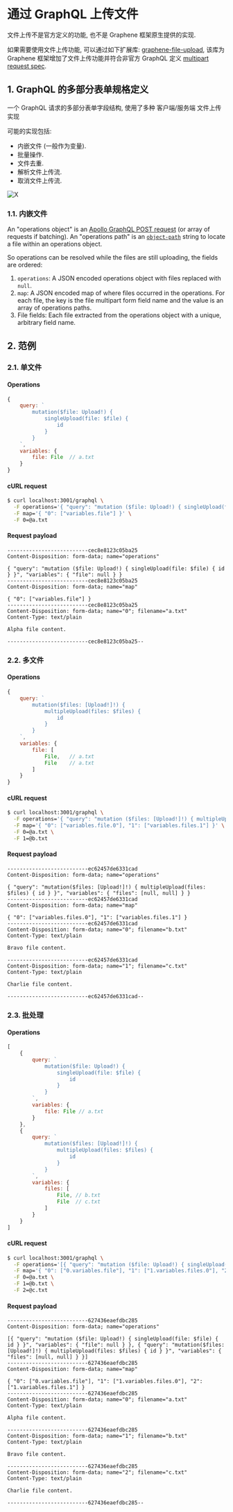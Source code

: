 # 通过 GraphQL 上传文件

文件上传不是官方定义的功能, 也不是 Graphene 框架原生提供的实现.

如果需要使用文件上传功能, 可以通过如下扩展库: [graphene-file-upload](https://github.com/lmcgartland/graphene-file-upload), 该库为 Graphene 框架增加了文件上传功能并符合非官方 GraphQL 定义 [multipart request spec](https://github.com/jaydenseric/graphql-multipart-request-spec).

## 1. GraphQL 的多部分表单规格定义

一个 GraphQL 请求的多部分表单字段结构, 使用了多种 客户端/服务端 文件上传实现

可能的实现包括:

- 内嵌文件 (一般作为变量).
- 批量操作.
- 文件去重.
- 解析文件上传流.
- 取消文件上传流.

![X](./assets/sync-vs-async-graphql-multipart-request-middleware.svg)

### 1.1. 内嵌文件

An "operations object" is an [Apollo GraphQL POST request](https://www.apollographql.com/docs/apollo-server/requests/#postRequests) (or array of requests if batching). An "operations path" is an [`object-path`](https://www.npmjs.com/package/object-path) string to locate a file within an operations object.

So operations can be resolved while the files are still uploading, the fields are ordered:

1. `operations`: A JSON encoded operations object with files replaced with `null`.
2. `map`: A JSON encoded map of where files occurred in the operations. For each file, the key is the file multipart form field name and the value is an array of operations paths.
3. File fields: Each file extracted from the operations object with a unique, arbitrary field name.

## 2. 范例

### 2.1. 单文件

#### Operations

```javascript
{
    query: `
        mutation($file: Upload!) {
            singleUpload(file: $file) {
                id
            }
        }
    `,
    variables: {
        file: File  // a.txt
    }
}
```

#### cURL request

```bash
$ curl localhost:3001/graphql \
  -F operations='{ "query": "mutation ($file: Upload!) { singleUpload(file: $file) { id } }", "variables": { "file": null } }' \
  -F map='{ "0": ["variables.file"] }' \
  -F 0=@a.txt
```

#### Request payload

```plain
--------------------------cec8e8123c05ba25
Content-Disposition: form-data; name="operations"

{ "query": "mutation ($file: Upload!) { singleUpload(file: $file) { id } }", "variables": { "file": null } }
--------------------------cec8e8123c05ba25
Content-Disposition: form-data; name="map"

{ "0": ["variables.file"] }
--------------------------cec8e8123c05ba25
Content-Disposition: form-data; name="0"; filename="a.txt"
Content-Type: text/plain

Alpha file content.

--------------------------cec8e8123c05ba25--
```

### 2.2. 多文件

#### Operations

```javascript
{
    query: `
        mutation($files: [Upload!]!) {
            multipleUpload(files: $files) {
                id
            }
        }
    `,
    variables: {
        file: [
            File,   // a.txt
            File    // a.txt
        ]
    }
}
```

#### cURL request

```bash
$ curl localhost:3001/graphql \
  -F operations='{ "query": "mutation ($files: [Upload!]!) { multipleUpload(files: $files) { id } }", "variables": { "files": [null, null] } }' \
  -F map='{ "0": ["variables.file.0"], "1": ["variables.files.1"] }' \
  -F 0=@a.txt \
  -F 1=@b.txt
```

#### Request payload

```plain
--------------------------ec62457de6331cad
Content-Disposition: form-data; name="operations"

{ "query": "mutation($files: [Upload!]!) { multipleUpload(files: $files) { id } }", "variables": { "files": [null, null] } }
--------------------------ec62457de6331cad
Content-Disposition: form-data; name="map"

{ "0": ["variables.files.0"], "1": ["variables.files.1"] }
--------------------------ec62457de6331cad
Content-Disposition: form-data; name="0"; filename="b.txt"
Content-Type: text/plain

Bravo file content.

--------------------------ec62457de6331cad
Content-Disposition: form-data; name="1"; filename="c.txt"
Content-Type: text/plain

Charlie file content.

--------------------------ec62457de6331cad--
```

### 2.3. 批处理

#### Operations

```javascript
[
    {
        query: `
            mutation($file: Upload!) {
                singleUpload(file: $file) {
                    id
                }
            }
        `,
        variables: {
            file: File // a.txt
        }
    },
    {
        query: `
            mutation($files: [Upload!]!) {
                multipleUpload(files: $files) {
                    id
                }
            }
        `,
        variables: {
            files: [
                File, // b.txt
                File  // c.txt
            ]
        }
    }
]
```

#### cURL request

```bash
$ curl localhost:3001/graphql \
  -F operations='[{ "query": "mutation ($file: Upload!) { singleUpload(file: $file) { id } }", "variables": { "file": null } }, { "query": "mutation($files: [Upload!]!) { multipleUpload(files: $files) { id } }", "variables": { "files": [null, null] } }]' \
  -F map='{ "0": ["0.variables.file"], "1": ["1.variables.files.0"], "2": ["1.variables.files.1"] }' \
  -F 0=@a.txt \
  -F 1=@b.txt \
  -F 2=@c.txt
```

#### Request payload

```plain
--------------------------627436eaefdbc285
Content-Disposition: form-data; name="operations"

[{ "query": "mutation ($file: Upload!) { singleUpload(file: $file) { id } }", "variables": { "file": null } }, { "query": "mutation($files: [Upload!]!) { multipleUpload(files: $files) { id } }", "variables": { "files": [null, null] } }]
--------------------------627436eaefdbc285
Content-Disposition: form-data; name="map"

{ "0": ["0.variables.file"], "1": ["1.variables.files.0"], "2": ["1.variables.files.1"] }
--------------------------627436eaefdbc285
Content-Disposition: form-data; name="0"; filename="a.txt"
Content-Type: text/plain

Alpha file content.

--------------------------627436eaefdbc285
Content-Disposition: form-data; name="1"; filename="b.txt"
Content-Type: text/plain

Bravo file content.

--------------------------627436eaefdbc285
Content-Disposition: form-data; name="2"; filename="c.txt"
Content-Type: text/plain

Charlie file content.

--------------------------627436eaefdbc285--
```
